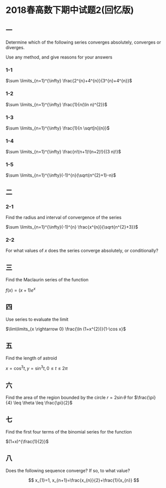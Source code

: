# 2018春高数下期中试题2(回忆版)

## 一

Determine which of the following series converges absolutely, converges or diverges.

Use any method, and give reasons for your answers

### 1-1

$\sum \limits_{n=1}^{\infty} \frac{2^{n}+4^{n}}{3^{n}+4^{n}}$

### 1-2

$\sum \limits_{n=1}^{\infty} \frac{1}{n(\ln n)^{2}}$

### 1-3

$\sum \limits_{n=1}^{\infty} \frac{1}{n \sqrt[n]{n}}$

### 1-4

$\sum \limits_{n=1}^{\infty} \frac{n!(n+1)!(n+2)!}{(3 n)!}$

### 1-5

$\sum \limits_{n=1}^{\infty}(-1)^{n}(\sqrt{n^{2}+1}-n)$

## 二

### 2-1

Find the radius and interval of convergence of the series

$\sum \limits_{n=1}^{\infty}(-1)^{n} \frac{x^{n}}{\sqrt{n^{2}+3}}$

### 2-2

For what values of $x$ does the series converge absolutely, or conditionally?

## 三

Find the Maclaurin series of the function

$f(x)=(x+1) e^{x}$

## 四

Use series to evaluate the limit

$\lim\limits_{x \rightarrow 0} \frac{\ln (1+x^{2})}{1-\cos x}$

## 五

Find the length of astroid

$x=\cos ^{3} t, y=\sin ^{3} t, 0 \leq t \leq 2 \pi$

## 六

Find the area of the region bounded by the circle $r=2 \sin \theta$ for $\frac{\pi}{4} \leq \theta \leq \frac{\pi}{2}$

## 七

Find the first four terms of the binomial series for the function

$(1+x)^{\frac{1}{2}}$

## 八

Does the following sequence converge? If so, to what value?

$$
x_{1}=1, x_{n+1}=\frac{x_{n}}{2}+\frac{1}{x_{n}}
$$

